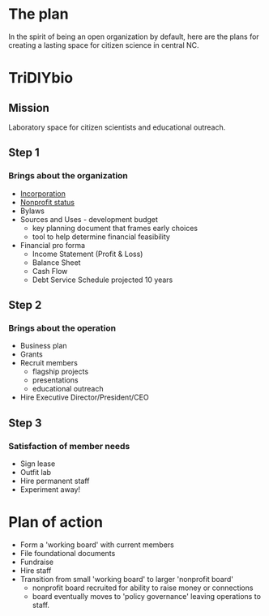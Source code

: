 # The plan

In the spirit of being an open organization by default, here are the plans for creating a lasting space for citizen science in central NC.


# TriDIYbio

## Mission
Laboratory space for citizen scientists and educational outreach.

## Step 1
### Brings about the organization
- [Incorporation](https://www.secretary.state.nc.us/corporations/pdf/NonprofitCorporation.pdf)
- [Nonprofit status](https://www.ncnonprofits.org/sites/default/files/public_resources/HowToStartA501(c)(3)Nonprofit.pdf)
- Bylaws
- Sources and Uses - development budget
  - key planning document that frames early choices
  - tool to help determine financial feasibility
- Financial pro forma
  - Income Statement (Profit & Loss)
  - Balance Sheet
  - Cash Flow
  - Debt Service Schedule projected 10 years


## Step 2
### Brings about the operation
- Business plan
- Grants
- Recruit members
  - flagship projects
  - presentations
  - educational outreach
- Hire Executive Director/President/CEO

## Step 3
### Satisfaction of member needs
- Sign lease
- Outfit lab
- Hire permanent staff
- Experiment away!


# Plan of action
- Form a 'working board' with current members
- File foundational documents
- Fundraise
- Hire staff
- Transition from small 'working board' to larger 'nonprofit board'
  - nonprofit board recruited for ability to raise money or connections
  - board eventually moves to 'policy governance' leaving operations to staff.


